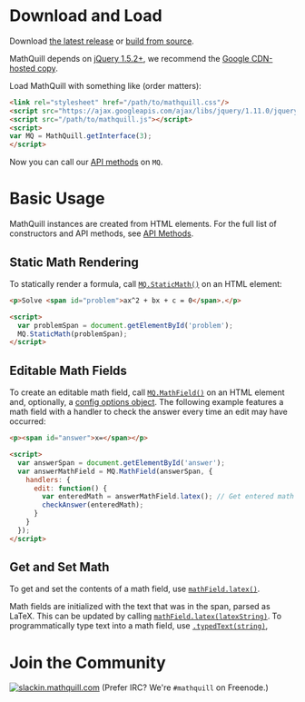 # Download and Load

Download [the latest release](https://github.com/mathquill/mathquill/releases/latest) or [build from source](Contributing.md#building-and-testing).

MathQuill depends on [jQuery 1.5.2+](http://jquery.com), we recommend the [Google CDN-hosted copy](http://code.google.com/apis/libraries/devguide.html#jquery).

Load MathQuill with something like (order matters):
```html
<link rel="stylesheet" href="/path/to/mathquill.css"/>
<script src="https://ajax.googleapis.com/ajax/libs/jquery/1.11.0/jquery.min.js"></script>
<script src="/path/to/mathquill.js"></script>
<script>
var MQ = MathQuill.getInterface(3);
</script>
```

Now you can call our [API methods](Api_Methods.md) on `MQ`.

# Basic Usage

MathQuill instances are created from HTML elements. For the full list of constructors and API methods, see [API Methods](Api_Methods.md).

## Static Math Rendering

To statically render a formula, call [`MQ.StaticMath()`](Api_Methods.md#mqstaticmathhtml_element) on an HTML element:
```html
<p>Solve <span id="problem">ax^2 + bx + c = 0</span>.</p>

<script>
  var problemSpan = document.getElementById('problem');
  MQ.StaticMath(problemSpan);
</script>
```

## Editable Math Fields

To create an editable math field, call [`MQ.MathField()`](Api_Methods.md#mqmathfieldhtml_element-config) on an HTML element and, optionally, a [config options object](Config.md). The following example features a math field with a handler to check the answer every time an edit may have occurred:
```html
<p><span id="answer">x=</span></p>

<script>
  var answerSpan = document.getElementById('answer');
  var answerMathField = MQ.MathField(answerSpan, {
    handlers: {
      edit: function() {
        var enteredMath = answerMathField.latex(); // Get entered math in LaTeX format
        checkAnswer(enteredMath);
      }
    }
  });
</script>
```

## Get and Set Math

To get and set the contents of a math field, use [`mathField.latex()`](Api_Methods.md#latex).

Math fields are initialized with the text that was in the span, parsed as LaTeX. This can be updated by calling [`mathField.latex(latexString)`](Api_Methods.md#latexlatex_string). To programmatically type text into a math field, use [`.typedText(string)`](Api_Methods.md#typedtexttext),

# Join the Community

[<img alt="slackin.mathquill.com" src="http://slackin.mathquill.com/badge.svg" align="top">](http://slackin.mathquill.com)
(Prefer IRC? We're `#mathquill` on Freenode.)
